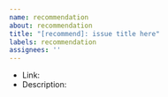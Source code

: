 ```yaml
---
name: recommendation
about: recommendation
title: "[recommend]: issue title here"
labels: recommendation
assignees: ''
---
```


- Link: <!-- put the link here -->
- Description: <!-- describe why you think this link should be shared -->
